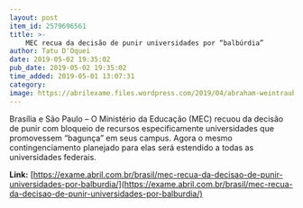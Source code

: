 ```yaml
---
layout: post
item_id: 2579696561
title: >-
    MEC recua da decisão de punir universidades por “balbúrdia”
author: Tatu D'Oquei
date: 2019-05-02 19:35:02
pub_date: 2019-05-02 19:35:02
time_added: 2019-05-01 13:07:31
category: 
image: https://abrilexame.files.wordpress.com/2019/04/abraham-weintraub-mex.gif?w=680&h=453&crop=1
---
```


Brasília e São Paulo – O Ministério da Educação (MEC) recuou da decisão de punir com bloqueio de recursos especificamente universidades que promovessem “bagunça” em seus campus. Agora o mesmo contingenciamento planejado para elas será estendido a todas as universidades federais.

**Link:** [https://exame.abril.com.br/brasil/mec-recua-da-decisao-de-punir-universidades-por-balburdia/](https://exame.abril.com.br/brasil/mec-recua-da-decisao-de-punir-universidades-por-balburdia/)


